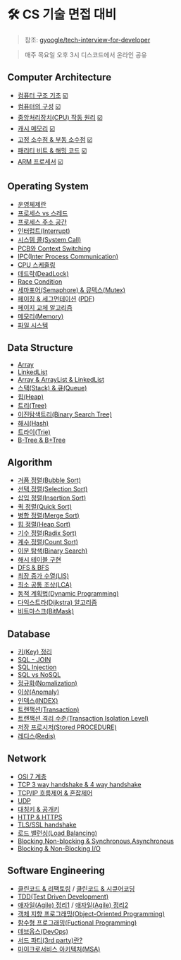 # 🛠 CS 기술 면접 대비
> 참조: [gyoogle/tech-interview-for-developer](https://github.com/gyoogle/tech-interview-for-developer)

> 매주 목요일 오후 3시 디스코드에서 온라인 공유

## Computer Architecture

  - [컴퓨터 구조 기초](https://github.com/gyoogle/tech-interview-for-developer/blob/master/Computer%20Science/Computer%20Architecture/%EC%BB%B4%ED%93%A8%ED%84%B0%EA%B5%AC%EC%A1%B0%20%EA%B8%B0%EC%B4%88.pdf) [☑️](https://github.com/HypeDitto/CS-Study/issues/1)
  - [컴퓨터의 구성](https://github.com/gyoogle/tech-interview-for-developer/blob/master/Computer%20Science/Computer%20Architecture/%EC%BB%B4%ED%93%A8%ED%84%B0%EC%9D%98%20%EA%B5%AC%EC%84%B1.md) [☑️]()
  - [중앙처리장치(CPU) 작동 원리](https://github.com/gyoogle/tech-interview-for-developer/blob/master/Computer%20Science/Computer%20Architecture/%EC%A4%91%EC%95%99%EC%B2%98%EB%A6%AC%EC%9E%A5%EC%B9%98(CPU)%20%EC%9E%91%EB%8F%99%20%EC%9B%90%EB%A6%AC.md) [☑️]()
  - [캐시 메모리](https://github.com/gyoogle/tech-interview-for-developer/blob/master/Computer%20Science/Computer%20Architecture/캐시%20메모리(Cache%20Memory).md) [☑️]()
  - [고정 소수점 & 부동 소수점](https://github.com/gyoogle/tech-interview-for-developer/blob/master/Computer%20Science/Computer%20Architecture/%EA%B3%A0%EC%A0%95%20%EC%86%8C%EC%88%98%EC%A0%90%20%26%20%EB%B6%80%EB%8F%99%20%EC%86%8C%EC%88%98%EC%A0%90.md) [☑️]()
  - [패리티 비트 & 해밍 코드](https://github.com/gyoogle/tech-interview-for-developer/blob/master/Computer%20Science/Computer%20Architecture/%ED%8C%A8%EB%A6%AC%ED%8B%B0%20%EB%B9%84%ED%8A%B8%20%26%20%ED%95%B4%EB%B0%8D%20%EC%BD%94%EB%93%9C.md) [☑️]()
  - [ARM 프로세서](https://github.com/gyoogle/tech-interview-for-developer/blob/master/Computer%20Science/Computer%20Architecture/ARM%20%ED%94%84%EB%A1%9C%EC%84%B8%EC%84%9C.md) [☑️]()
  
 ## Operating System

  - [운영체제란](https://github.com/gyoogle/tech-interview-for-developer/blob/master/Computer%20Science/Operating%20System/Operation%20System.md)
  - [프로세스 vs 스레드](https://github.com/gyoogle/tech-interview-for-developer/blob/master/Computer%20Science/Operating%20System/Process%20vs%20Thread.md)
  - [프로세스 주소 공간](https://github.com/gyoogle/tech-interview-for-developer/blob/master/Computer%20Science/Operating%20System/Process%20Address%20Space.md)
  - [인터럽트(Interrupt)](https://github.com/gyoogle/tech-interview-for-developer/blob/master/Computer%20Science/Operating%20System/Interrupt.md)
  - [시스템 콜(System Call)](https://github.com/gyoogle/tech-interview-for-developer/blob/master/Computer%20Science/Operating%20System/%5BOS%5D%20System%20Call%20(Fork%20Wait%20Exec).md)
  - [PCB와 Context Switching](https://github.com/gyoogle/tech-interview-for-developer/blob/master/Computer%20Science/Operating%20System/PCB%20%26%20Context%20Switcing.md)
  - [IPC(Inter Process Communication)](https://github.com/gyoogle/tech-interview-for-developer/blob/master/Computer%20Science/Operating%20System/IPC(Inter%20Process%20Communication).md)
  - [CPU 스케줄링](https://github.com/YouHojoon/tech-interview-for-developer/blob/4689a159e17e30ea51356ae11c5911b98dd1f3cb/Computer%20Science/Operating%20System/CPU%20Scheduling.md)
  - [데드락(DeadLock)](https://github.com/gyoogle/tech-interview-for-developer/blob/master/Computer%20Science/Operating%20System/DeadLock.md)
  - [Race Condition]( https://github.com/gyoogle/tech-interview-for-developer/blob/master/Computer%20Science/Operating%20System/Race%20Condition.md)
  - [세마포어(Semaphore) & 뮤텍스(Mutex)](https://github.com/gyoogle/tech-interview-for-developer/blob/master/Computer%20Science/Operating%20System/Semaphore%20%26%20Mutex.md)
  - [페이징 & 세그먼테이션](https://github.com/gyoogle/tech-interview-for-developer/blob/master/Computer%20Science/Operating%20System/Paging%20and%20Segmentation.md) ([PDF](https://github.com/gyoogle/tech-interview-for-developer/blob/master/Computer%20Science/Operating%20System/Paging%20and%20Segmentation.pdf))
  - [페이지 교체 알고리즘](https://github.com/gyoogle/tech-interview-for-developer/blob/master/Computer%20Science/Operating%20System/Page%20Replacement%20Algorithm.md)
  - [메모리(Memory)](https://github.com/gyoogle/tech-interview-for-developer/blob/master/Computer%20Science/Operating%20System/Memory.md)
  - [파일 시스템](https://github.com/gyoogle/tech-interview-for-developer/blob/master/Computer%20Science/Operating%20System/File%20System.md)
  
  
## Data Structure

  - [Array](https://github.com/gyoogle/tech-interview-for-developer/blob/master/Computer%20Science/Data%20Structure/Array.md)
  - [LinkedList](https://github.com/gyoogle/tech-interview-for-developer/blob/master/Computer%20Science/Data%20Structure/Linked%20List.md)
  - [Array & ArrayList & LinkedList](https://github.com/gyoogle/tech-interview-for-developer/blob/master/Computer%20Science/Data%20Structure/Array%20vs%20ArrayList%20vs%20LinkedList.md)
  - [스택(Stack) & 큐(Queue)](https://github.com/gyoogle/tech-interview-for-developer/blob/master/Computer%20Science/Data%20Structure/Stack%20%26%20Queue.md)
  - [힙(Heap)](https://github.com/gyoogle/tech-interview-for-developer/blob/master/Computer%20Science/Data%20Structure/Heap.md)
  - [트리(Tree)](https://github.com/gyoogle/tech-interview-for-developer/blob/master/Computer%20Science/Data%20Structure/Tree.md)
  - [이진탐색트리(Binary Search Tree)](<https://github.com/gyoogle/tech-interview-for-developer/blob/master/Computer%20Science/Data%20Structure/Binary%20Search%20Tree.md>)
  - [해시(Hash)](https://github.com/gyoogle/tech-interview-for-developer/blob/master/Computer%20Science/Data%20Structure/Hash.md)
  - [트라이(Trie)](https://github.com/gyoogle/tech-interview-for-developer/blob/master/Computer%20Science/Data%20Structure/Trie.md)
  - [B-Tree & B+Tree](https://github.com/gyoogle/tech-interview-for-developer/blob/master/Computer%20Science/Data%20Structure/B%20Tree%20%26%20B%2B%20Tree.md)
  

## Algorithm

- [거품 정렬(Bubble Sort)](https://github.com/GimunLee/tech-refrigerator/blob/master/Algorithm/%EA%B1%B0%ED%92%88%20%EC%A0%95%EB%A0%AC%20(Bubble%20Sort).md#%EA%B1%B0%ED%92%88-%EC%A0%95%EB%A0%AC-bubble-sort)
- [선택 정렬(Selection Sort)](https://github.com/GimunLee/tech-refrigerator/blob/master/Algorithm/%EC%84%A0%ED%83%9D%20%EC%A0%95%EB%A0%AC%20(Selection%20Sort).md#%EC%84%A0%ED%83%9D-%EC%A0%95%EB%A0%AC-selection-sort) 
- [삽입 정렬(Insertion Sort)](https://github.com/GimunLee/tech-refrigerator/blob/master/Algorithm/%EC%82%BD%EC%9E%85%20%EC%A0%95%EB%A0%AC%20(Insertion%20Sort).md#%EC%82%BD%EC%9E%85-%EC%A0%95%EB%A0%AC-insertion-sort)
- [퀵 정렬(Quick Sort)](<https://github.com/gyoogle/tech-interview-for-developer/blob/master/Algorithm/QuickSort.md>)
- [병합 정렬(Merge Sort)](<https://github.com/gyoogle/tech-interview-for-developer/blob/master/Algorithm/MergeSort.md>)
- [힙 정렬(Heap Sort)](<https://github.com/gyoogle/tech-interview-for-developer/blob/master/Algorithm/HeapSort.md>)
- [기수 정렬(Radix Sort)](<https://github.com/gyoogle/tech-interview-for-developer/blob/master/Algorithm/Sort_Radix.md>)
- [계수 정렬(Count Sort)](<https://github.com/gyoogle/tech-interview-for-developer/blob/master/Algorithm/Sort_Counting.md>)
- [이분 탐색(Binary Search)](https://github.com/gyoogle/tech-interview-for-developer/blob/master/Algorithm/Binary%20Search.md)
- [해시 테이블 구현](https://github.com/gyoogle/tech-interview-for-developer/blob/master/Algorithm/Hash%20Table%20%EA%B5%AC%ED%98%84%ED%95%98%EA%B8%B0.md)
- [DFS & BFS](https://github.com/gyoogle/tech-interview-for-developer/blob/master/Algorithm/DFS%20%26%20BFS.md)
- [최장 증가 수열(LIS)](https://github.com/gyoogle/tech-interview-for-developer/blob/master/Algorithm/LIS%20(Longest%20Increasing%20Sequence).md)
- [최소 공통 조상(LCA)](https://github.com/gyoogle/tech-interview-for-developer/blob/master/Algorithm/LCA(Lowest%20Common%20Ancestor).md)
- [동적 계획법(Dynamic Programming)](https://github.com/gyoogle/tech-interview-for-developer/blob/master/Algorithm/%EB%8F%99%EC%A0%81%20%EA%B3%84%ED%9A%8D%EB%B2%95%20(Dynamic%20Programming).md)
- [다익스트라(Dijkstra) 알고리즘](https://github.com/gyoogle/tech-interview-for-developer/blob/master/Algorithm/%EB%8B%A4%EC%9D%B5%EC%8A%A4%ED%8A%B8%EB%9D%BC(Dijkstra).md)
- [비트마스크(BitMask)](https://github.com/gyoogle/tech-interview-for-developer/blob/master/Algorithm/%EB%B9%84%ED%8A%B8%EB%A7%88%EC%8A%A4%ED%81%AC(BitMask).md)

## Database

  - [키(Key) 정리](https://github.com/gyoogle/tech-interview-for-developer/blob/master/Computer%20Science/Database/%5BDB%5D%20Key.md)
  - [SQL - JOIN](https://github.com/gyoogle/tech-interview-for-developer/blob/master/Computer%20Science/Database/%5BDatabase%20SQL%5D%20JOIN.md)
  - [SQL Injection](https://github.com/gyoogle/tech-interview-for-developer/blob/master/Computer%20Science/Database/SQL%20Injection.md)
  - [SQL vs NoSQL](https://github.com/gyoogle/tech-interview-for-developer/blob/master/Computer%20Science/Database/SQL%EA%B3%BC%20NOSQL%EC%9D%98%20%EC%B0%A8%EC%9D%B4.md)
  - [정규화(Nomalization)](https://github.com/gyoogle/tech-interview-for-developer/blob/master/Computer%20Science/Database/%EC%A0%95%EA%B7%9C%ED%99%94(Normalization).md)
  - [이상(Anomaly)](https://github.com/gyoogle/tech-interview-for-developer/blob/master/Computer%20Science/Database/%5BDB%5D%20Anomaly.md)
  - [인덱스(INDEX)](https://github.com/gyoogle/tech-interview-for-developer/blob/master/Computer%20Science/Database/%5BDB%5D%20Index.md)
  - [트랜잭션(Transaction)](https://github.com/gyoogle/tech-interview-for-developer/blob/master/Computer%20Science/Database/Transaction.md)
  - [트랜잭션 격리 수준(Transaction Isolation Level)](https://github.com/gyoogle/tech-interview-for-developer/blob/master/Computer%20Science/Database/Transaction%20Isolation%20Level.md)
  - [저장 프로시저(Stored PROCEDURE)](https://github.com/gyoogle/tech-interview-for-developer/blob/master/Computer%20Science/Database/%EC%A0%80%EC%9E%A5%20%ED%94%84%EB%A1%9C%EC%8B%9C%EC%A0%80(Stored%20PROCEDURE).md)
  - [레디스(Redis)](https://github.com/gyoogle/tech-interview-for-developer/blob/master/Computer%20Science/Database/Redis.md)


## Network

  - [OSI 7 계층](https://github.com/gyoogle/tech-interview-for-developer/blob/master/Computer%20Science/Network/OSI%207%20계층.md)
  - [TCP 3 way handshake & 4 way handshake](https://github.com/gyoogle/tech-interview-for-developer/blob/master/Computer%20Science/Network/TCP%203%20way%20handshake%20%26%204%20way%20handshake.md)
  - [TCP/IP 흐름제어 & 혼잡제어](https://github.com/gyoogle/tech-interview-for-developer/blob/master/Computer%20Science/Network/TCP%20(%ED%9D%90%EB%A6%84%EC%A0%9C%EC%96%B4%ED%98%BC%EC%9E%A1%EC%A0%9C%EC%96%B4).md#tcp-%ED%9D%90%EB%A6%84%EC%A0%9C%EC%96%B4%ED%98%BC%EC%9E%A1%EC%A0%9C%EC%96%B4)
  - [UDP](https://github.com/gyoogle/tech-interview-for-developer/blob/master/Computer%20Science/Network/UDP.md#20190826%EC%9B%94-bym-udp%EB%9E%80)
  - [대칭키 & 공개키](https://github.com/gyoogle/tech-interview-for-developer/blob/master/Computer%20Science/Network/%EB%8C%80%EC%B9%AD%ED%82%A4%20%26%20%EA%B3%B5%EA%B0%9C%ED%82%A4.md)
  - [HTTP & HTTPS](https://github.com/gyoogle/tech-interview-for-developer/blob/master/Computer%20Science/Network/HTTP%20%26%20HTTPS.md)
  - [TLS/SSL handshake](https://github.com/gyoogle/tech-interview-for-developer/blob/master/Computer%20Science/Network/TLS%20HandShake.md)
  - [로드 밸런싱(Load Balancing)](https://github.com/gyoogle/tech-interview-for-developer/blob/master/Computer%20Science/Network/%EB%A1%9C%EB%93%9C%20%EB%B0%B8%EB%9F%B0%EC%8B%B1(Load%20Balancing).md)
  - [Blocking,Non-blocking & Synchronous,Asynchronous](https://github.com/gyoogle/tech-interview-for-developer/blob/master/Computer%20Science/Network/%5BNetwork%5D%20Blocking%2CNon-blocking%20%26%20Synchronous%2CAsynchronous.md)
  - [Blocking & Non-Blocking I/O](https://github.com/gyoogle/tech-interview-for-developer/blob/master/Computer%20Science/Network/%5BNetwork%5D%20Blocking%20Non-Blocking%20IO.md)
  
## Software Engineering

  - [클린코드 & 리팩토링](https://github.com/gyoogle/tech-interview-for-developer/blob/master/Computer%20Science/Software%20Engineering/Clean%20Code%20%26%20Refactoring.md) / [클린코드 & 시큐어코딩](https://github.com/gyoogle/tech-interview-for-developer/blob/master/Computer%20Science/Software%20Engineering/%ED%81%B4%EB%A6%B0%EC%BD%94%EB%93%9C(Clean%20Code)%20%26%20%EC%8B%9C%ED%81%90%EC%96%B4%EC%BD%94%EB%94%A9(Secure%20Coding).md)
  - [TDD(Test Driven Development)](https://github.com/gyoogle/tech-interview-for-developer/blob/master/Computer%20Science/Software%20Engineering/TDD(Test%20Driven%20Development).md)
  - [애자일(Agile) 정리1](https://github.com/gyoogle/tech-interview-for-developer/blob/master/Computer%20Science/Software%20Engineering/%EC%95%A0%EC%9E%90%EC%9D%BC(Agile).md) / [애자일(Agile) 정리2](https://github.com/gyoogle/tech-interview-for-developer/blob/master/Computer%20Science/Software%20Engineering/%EC%95%A0%EC%9E%90%EC%9D%BC(Agile)2.md)
  - [객체 지향 프로그래밍(Object-Oriented Programming)](https://github.com/gyoogle/tech-interview-for-developer/blob/master/Computer%20Science/Software%20Engineering/Object-Oriented%20Programming.md)
  - [함수형 프로그래밍(Fuctional Programming)](https://github.com/gyoogle/tech-interview-for-developer/blob/master/Computer%20Science/Software%20Engineering/Fuctional%20Programming.md)
  - [데브옵스(DevOps)](https://github.com/gyoogle/tech-interview-for-developer/blob/master/Computer%20Science/Software%20Engineering/%EB%8D%B0%EB%B8%8C%EC%98%B5%EC%8A%A4(DevOps).md)
  - [서드 파티(3rd party)란?](https://github.com/gyoogle/tech-interview-for-developer/blob/master/Computer%20Science/Software%20Engineering/%EC%8D%A8%EB%93%9C%ED%8C%8C%ED%8B%B0(3rd%20party)%EB%9E%80.md)
  - [마이크로서비스 아키텍처(MSA)](https://github.com/gyoogle/tech-interview-for-developer/blob/master/Computer%20Science/Software%20Engineering/%EB%A7%88%EC%9D%B4%ED%81%AC%EB%A1%9C%EC%84%9C%EB%B9%84%EC%8A%A4%20%EC%95%84%ED%82%A4%ED%85%8D%EC%B2%98(MSA).md)
